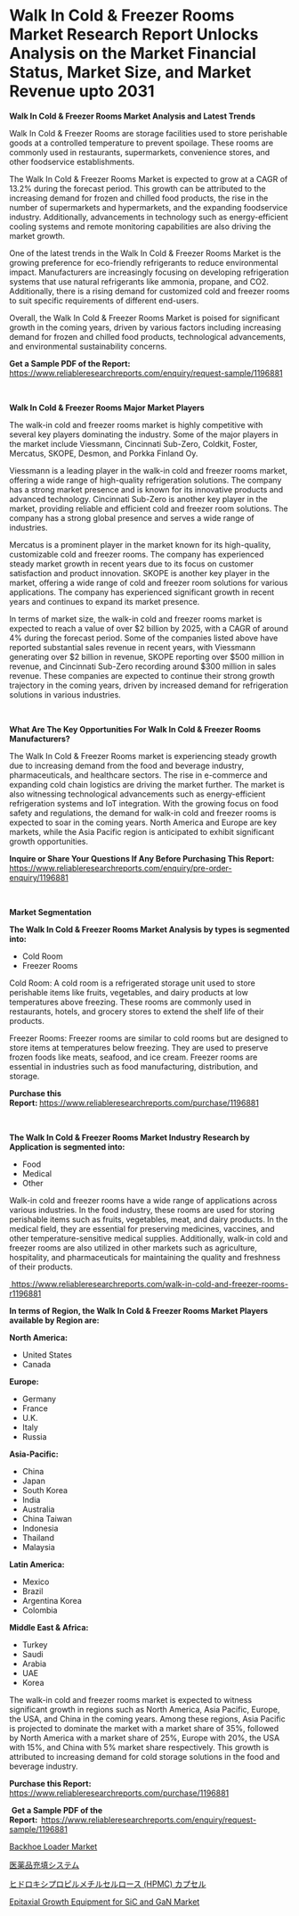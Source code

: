 <p><h1>Walk In Cold & Freezer Rooms Market Research Report Unlocks Analysis on the Market Financial Status, Market Size, and Market Revenue upto 2031</h1></p><p><strong>Walk In Cold & Freezer Rooms Market Analysis and Latest Trends</strong></p>
<p><p>Walk In Cold & Freezer Rooms are storage facilities used to store perishable goods at a controlled temperature to prevent spoilage. These rooms are commonly used in restaurants, supermarkets, convenience stores, and other foodservice establishments.</p><p>The Walk In Cold & Freezer Rooms Market is expected to grow at a CAGR of 13.2% during the forecast period. This growth can be attributed to the increasing demand for frozen and chilled food products, the rise in the number of supermarkets and hypermarkets, and the expanding foodservice industry. Additionally, advancements in technology such as energy-efficient cooling systems and remote monitoring capabilities are also driving the market growth.</p><p>One of the latest trends in the Walk In Cold & Freezer Rooms Market is the growing preference for eco-friendly refrigerants to reduce environmental impact. Manufacturers are increasingly focusing on developing refrigeration systems that use natural refrigerants like ammonia, propane, and CO2. Additionally, there is a rising demand for customized cold and freezer rooms to suit specific requirements of different end-users.</p><p>Overall, the Walk In Cold & Freezer Rooms Market is poised for significant growth in the coming years, driven by various factors including increasing demand for frozen and chilled food products, technological advancements, and environmental sustainability concerns.</p></p>
<p><strong>Get a Sample PDF of the Report:&nbsp;</strong> <a href="https://www.reliableresearchreports.com/enquiry/request-sample/1196881">https://www.reliableresearchreports.com/enquiry/request-sample/1196881</a></p>
<p>&nbsp;</p>
<p><strong>Walk In Cold & Freezer Rooms Major Market Players</strong></p>
<p><p>The walk-in cold and freezer rooms market is highly competitive with several key players dominating the industry. Some of the major players in the market include Viessmann, Cincinnati Sub-Zero, Coldkit, Foster, Mercatus, SKOPE, Desmon, and Porkka Finland Oy.</p><p>Viessmann is a leading player in the walk-in cold and freezer rooms market, offering a wide range of high-quality refrigeration solutions. The company has a strong market presence and is known for its innovative products and advanced technology. Cincinnati Sub-Zero is another key player in the market, providing reliable and efficient cold and freezer room solutions. The company has a strong global presence and serves a wide range of industries.</p><p>Mercatus is a prominent player in the market known for its high-quality, customizable cold and freezer rooms. The company has experienced steady market growth in recent years due to its focus on customer satisfaction and product innovation. SKOPE is another key player in the market, offering a wide range of cold and freezer room solutions for various applications. The company has experienced significant growth in recent years and continues to expand its market presence.</p><p>In terms of market size, the walk-in cold and freezer rooms market is expected to reach a value of over $2 billion by 2025, with a CAGR of around 4% during the forecast period. Some of the companies listed above have reported substantial sales revenue in recent years, with Viessmann generating over $2 billion in revenue, SKOPE reporting over $500 million in revenue, and Cincinnati Sub-Zero recording around $300 million in sales revenue. These companies are expected to continue their strong growth trajectory in the coming years, driven by increased demand for refrigeration solutions in various industries.</p></p>
<p>&nbsp;</p>
<p><strong>What Are The Key Opportunities For Walk In Cold & Freezer Rooms Manufacturers?</strong></p>
<p><p>The Walk In Cold & Freezer Rooms market is experiencing steady growth due to increasing demand from the food and beverage industry, pharmaceuticals, and healthcare sectors. The rise in e-commerce and expanding cold chain logistics are driving the market further. The market is also witnessing technological advancements such as energy-efficient refrigeration systems and IoT integration. With the growing focus on food safety and regulations, the demand for walk-in cold and freezer rooms is expected to soar in the coming years. North America and Europe are key markets, while the Asia Pacific region is anticipated to exhibit significant growth opportunities.</p></p>
<p><strong>Inquire or Share Your Questions If Any Before Purchasing This Report:</strong> <a href="https://www.reliableresearchreports.com/enquiry/pre-order-enquiry/1196881">https://www.reliableresearchreports.com/enquiry/pre-order-enquiry/1196881</a></p>
<p>&nbsp;</p>
<p><strong>Market Segmentation</strong></p>
<p><strong>The Walk In Cold & Freezer Rooms Market Analysis by types is segmented into:</strong></p>
<p><ul><li>Cold Room</li><li>Freezer Rooms</li></ul></p>
<p><p>Cold Room: A cold room is a refrigerated storage unit used to store perishable items like fruits, vegetables, and dairy products at low temperatures above freezing. These rooms are commonly used in restaurants, hotels, and grocery stores to extend the shelf life of their products.</p><p>Freezer Rooms: Freezer rooms are similar to cold rooms but are designed to store items at temperatures below freezing. They are used to preserve frozen foods like meats, seafood, and ice cream. Freezer rooms are essential in industries such as food manufacturing, distribution, and storage.</p></p>
<p><strong>Purchase this Report:&nbsp;</strong><a href="https://www.reliableresearchreports.com/purchase/1196881">https://www.reliableresearchreports.com/purchase/1196881</a></p>
<p>&nbsp;</p>
<p><strong>The Walk In Cold & Freezer Rooms Market Industry Research by Application is segmented into:</strong></p>
<p><ul><li>Food</li><li>Medical</li><li>Other</li></ul></p>
<p><p>Walk-in cold and freezer rooms have a wide range of applications across various industries. In the food industry, these rooms are used for storing perishable items such as fruits, vegetables, meat, and dairy products. In the medical field, they are essential for preserving medicines, vaccines, and other temperature-sensitive medical supplies. Additionally, walk-in cold and freezer rooms are also utilized in other markets such as agriculture, hospitality, and pharmaceuticals for maintaining the quality and freshness of their products.</p></p>
<p><a href="https://www.reliableresearchreports.com/walk-in-cold-and-freezer-rooms-r1196881">&nbsp;https://www.reliableresearchreports.com/walk-in-cold-and-freezer-rooms-r1196881</a></p>
<p><strong>In terms of Region, the Walk In Cold & Freezer Rooms Market Players available by Region are:</strong></p>
<p>
    <p> <strong> North America: </strong>
        <ul>
            <li>United States</li>
            <li>Canada</li>
        </ul>
        </p> 
    <p> <strong> Europe: </strong>
        <ul>
            <li>Germany</li>
            <li>France</li>
            <li>U.K.</li>
            <li>Italy</li>
            <li>Russia</li>
        </ul>
        </p> 
    <p> <strong> Asia-Pacific: </strong>
        <ul>
            <li>China</li>
            <li>Japan</li>
            <li>South Korea</li>
            <li>India</li>
            <li>Australia</li>
            <li>China Taiwan</li>
            <li>Indonesia</li>
            <li>Thailand</li>
            <li>Malaysia</li>
        </ul>
        </p> 
    <p> <strong> Latin America: </strong>
        <ul>
            <li>Mexico</li>
            <li>Brazil</li>
            <li>Argentina Korea</li>
            <li>Colombia</li>
        </ul>
        </p> 
    <p> <strong> Middle East & Africa: </strong>
        <ul>
            <li>Turkey</li>
            <li>Saudi</li>
            <li>Arabia</li>
            <li>UAE</li>
            <li>Korea</li>
        </ul>
    </p>
    </p>
<p><p>The walk-in cold and freezer rooms market is expected to witness significant growth in regions such as North America, Asia Pacific, Europe, the USA, and China in the coming years. Among these regions, Asia Pacific is projected to dominate the market with a market share of 35%, followed by North America with a market share of 25%, Europe with 20%, the USA with 15%, and China with 5% market share respectively. This growth is attributed to increasing demand for cold storage solutions in the food and beverage industry.</p></p>
<p><strong>Purchase this Report: </strong><a href="https://www.reliableresearchreports.com/purchase/1196881">https://www.reliableresearchreports.com/purchase/1196881</a></p>
<p>&nbsp;<strong>Get a Sample PDF of the Report:&nbsp;&nbsp;</strong><a href="https://www.reliableresearchreports.com/enquiry/request-sample/1196881">https://www.reliableresearchreports.com/enquiry/request-sample/1196881</a></p>
<p><strong></strong></p>
<p><p><a href="https://github.com/Alonsoolds3wq1d81czn8rbol/Market-Research-Report-List-3/blob/main/backhoe-loader-market.md">Backhoe Loader Market</a></p><p><a href="https://github.com/avwofrml53535/Market-Research-Report-List-2/blob/main/9020017166554.md">医薬品充填システム</a></p><p><a href="https://github.com/JanickJohns/Market-Research-Report-List-1/blob/main/1650509166553.md">ヒドロキシプロピルメチルセルロース (HPMC) カプセル</a></p><p><a href="https://github.com/KeeganBarrows2023/Market-Research-Report-List-1/blob/main/epitaxial-growth-equipment-for-sic-and-gan-market.md">Epitaxial Growth Equipment for SiC and GaN Market</a></p></p>